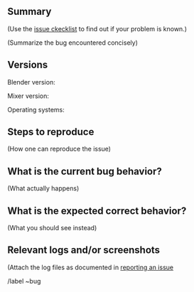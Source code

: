 ## Summary

(Use the [issue ckecklist](https://ubisoft-mixer.readthedocs.io/en/latest/troubleshoot/issue.html) to find out if your problem is known.)

(Summarize the bug encountered concisely)

## Versions

Blender version: 

Mixer version: 

Operating systems: 

## Steps to reproduce

(How one can reproduce the issue)

## What is the current bug behavior?

(What actually happens)

## What is the expected correct behavior?

(What you should see instead)

## Relevant logs and/or screenshots

(Attach the log files as documented in [reporting an issue](https://mixer-github.readthedocs.io/en/latest/troubleshoot/issue.html)

/label ~bug